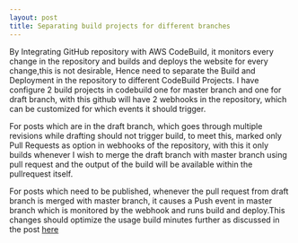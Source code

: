 ```yaml
---
layout: post
title: Separating build projects for different branches
---
```


By Integrating GitHub repository with AWS CodeBuild, it monitors every change in the repository and builds and deploys the website for every change,this is not desirable, Hence need to separate the Build and Deployment in the repository to different CodeBuild Projects. I have configure 2 build projects in codebuild one for master branch and one for draft branch, with this github will have 2 webhooks in the repository, which can be customized for which events it should trigger.

For posts which are in the draft branch, which goes through multiple revisions while drafting should not trigger build, to meet this, marked only Pull Requests as option in webhooks of the repository, with this it only builds whenever I wish to merge the draft branch with master branch using pull request and the output of the build will be available within the pullrequest itself.

For posts which need to be published, whenever the pull request from draft branch is merged with master branch, it causes a Push event in master branch which is monitored by the webhook  and runs build and deploy.This changes should optimize the usage build minutes further as discussed in the post [here](https://nageshdn.com/2018/12/05/Migration-from-Travis-CI-to-AWS-CodeBuild.html)

